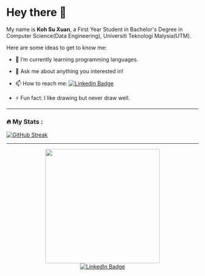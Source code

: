 # Hey there 👋


My name is **Koh Su Xuan**, a First Year Student in Bachelor's Degree in Computer Science(Data Engineering), Universiti Teknologi Malysia(UTM).

Here are some ideas to get to know me:

- 🌱 I’m currently learning programming languages.
- 💬 Ask me about anything you interested in!
- 📫 How to reach me: 
  [![Linkedin Badge](https://img.shields.io/badge/-kohxuan-blue?style=flat&logo=Linkedin&logoColor=white)](https://www.linkedin.com/in/koh-su-xuan-824795260)
  
- ⚡ Fun fact: I like drawing but never draw well.

---

### :fire: My Stats :
[![GitHub Streak](http://github-readme-streak-stats.herokuapp.com?user=kohxuan&theme=dark&background=000000)](https://git.io/streak-stats)

---

<div id="header" align="center">
  <img src="https://media.giphy.com/media/bRThdTmf9SHxFqH6Kr/giphy.gif" width="300"/>
</div>
<div id="badges" align="center">
  <a href="https://www.linkedin.com/in/koh-su-xuan-824795260/">
    <img src="https://img.shields.io/badge/LinkedIn-blue?style=for-the-badge&logo=linkedin&logoColor=white" alt="LinkedIn Badge"/>
  </a>
</div>
<div id="badges" align="center">
<img src="https://komarev.com/ghpvc/?username=kohxuan&style=flat-square&color=blue" alt=""/>
</div>
